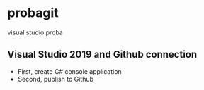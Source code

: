 # probagit
visual studio proba

## Visual Studio 2019 and Github connection
- First, create C# console application
- Second, publish to Github
